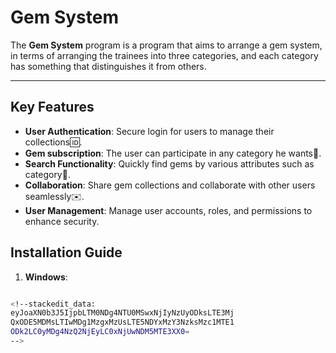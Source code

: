 # Gem System
The **Gem System** program is a program that aims to arrange a gem system, in terms of arranging the trainees into three categories, and each category has something that distinguishes it from others.

---

## Key Features
-  **User Authentication**: Secure login for users to manage their collections:id:.
-  **Gem subscription**: The user can participate in any category he wants:muscle:.
- **Search Functionality**: Quickly find gems by various attributes such as category:mag_right:.
- **Collaboration**: Share gem collections and collaborate with other users seamlessly:envelope:.
- **User Management**: Manage user accounts, roles, and permissions to enhance security.

## Installation Guide  
1.  **Windows**:
 ```bash git clone https://github.com/yourusername/gem-system.git cd gem-system npm install npm start

<!--stackedit_data:
eyJoaXN0b3J5IjpbLTM0NDg4NTU0MSwxNjIyNzUyODksLTE3Mj
QxODE5MDMsLTIwMDg1MzgxMzUsLTE5NDYxMzY3NzksMzc1MTE1
ODk2LC0yMDg4NzQ2NjEyLC0xNjUwNDM5MTE3XX0=
-->